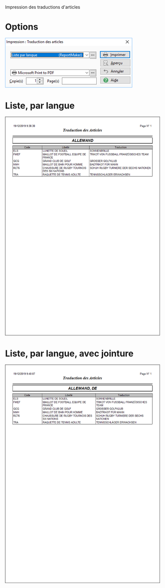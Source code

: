 




Impression des traductions d'articles




# Options


![](../../assets/images/Traductions/2/Filtres.png)


# Liste, par langue


![](../../assets/images/Traductions/2/ExempleListeParLangue.png)


# Liste, par langue, avec jointure


![](../../assets/images/Traductions/2/ExempleListeParLangueAvecJointure.png)


